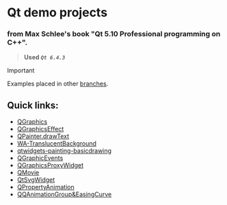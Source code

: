 # Qt demo projects
### from Max Schlee's book "Qt 5.10 Professional programming on C++".

> **Used _`Qt 6.4.3`_**

> [!IMPORTANT]
> Examples placed in other [branches](https://github.com/radikru96/QtEdu?tab=readme-ov-file#quick-links).

## Quick links:

+ [QGraphics](../QGraphics/) 
+ [QGraphicsEffect](../QGraphicsEffect/) 
+ [QPainter.drawText](../QPainter.drawText/) 
+ [WA-TranslucentBackground](../WA_TranslucentBackground/) 
+ [qtwidgets-painting-basicdrawing](../qtwidgets-painting-basicdrawing/) 
+ [QGraphicEvents](../QGraphicEvents/) 
+ [QGraphicsProxyWidget](../QGraphicsProxyWidget/) 
+ [QMovie](../QMovie/) 
+ [QtSvgWidget](../QtSvgWidget/) 
+ [QPropertyAnimation](../QPropertyAnimation/) 
+ [QQAnimationGroup&EasingCurve](../QQAnimationGroup&EasingCurve/) 
